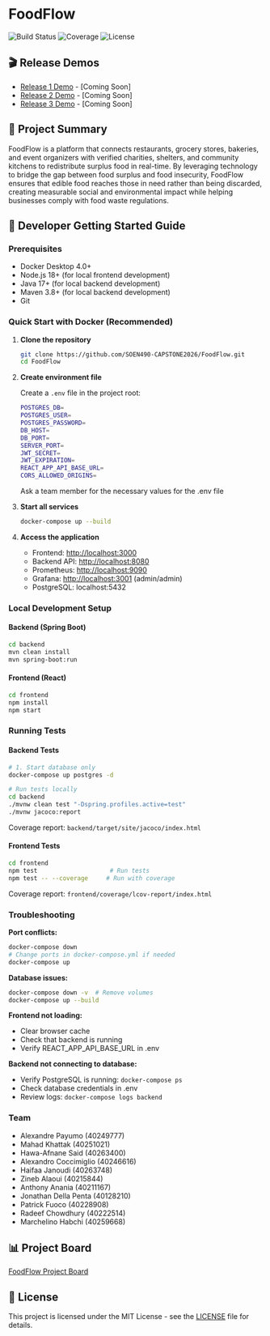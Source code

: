 # FoodFlow

![Build Status](https://github.com/SOEN490-CAPSTONE2026/FoodFlow/workflows/CI/badge.svg)
![Coverage](https://img.shields.io/badge/coverage-85%25-brightgreen)
![License](https://img.shields.io/badge/license-MIT-blue)

## 🎬 Release Demos
- [Release 1 Demo]() - [Coming Soon]
- [Release 2 Demo]() - [Coming Soon]
- [Release 3 Demo]() - [Coming Soon]

## 📖 Project Summary
FoodFlow is a platform that connects restaurants, grocery stores, bakeries, and event organizers with verified charities, shelters, and community kitchens to redistribute surplus food in real-time. By leveraging technology to bridge the gap between food surplus and food insecurity, FoodFlow ensures that edible food reaches those in need rather than being discarded, creating measurable social and environmental impact while helping businesses comply with food waste regulations.

## 🚀 Developer Getting Started Guide

### Prerequisites
- Docker Desktop 4.0+
- Node.js 18+ (for local frontend development)
- Java 17+ (for local backend development)
- Maven 3.8+ (for local backend development)
- Git

### Quick Start with Docker (Recommended)

1. **Clone the repository**
   ```bash
   git clone https://github.com/SOEN490-CAPSTONE2026/FoodFlow.git
   cd FoodFlow
   ```

2. __Create environment file__

   Create a `.env` file in the project root:

   ```bash
   POSTGRES_DB=
   POSTGRES_USER=
   POSTGRES_PASSWORD=
   DB_HOST=
   DB_PORT=
   SERVER_PORT=
   JWT_SECRET=
   JWT_EXPIRATION=
   REACT_APP_API_BASE_URL=
   CORS_ALLOWED_ORIGINS=
   ```

   Ask a team member for the necessary values for the .env file

3. __Start all services__

   ```bash
   docker-compose up --build
   ```

4. __Access the application__

   - Frontend: [](http://localhost:3000)<http://localhost:3000>
   - Backend API: [](http://localhost:8080)<http://localhost:8080>
   - Prometheus: [](http://localhost:9090)<http://localhost:9090>
   - Grafana: [](http://localhost:3001)<http://localhost:3001> (admin/admin)
   - PostgreSQL: localhost:5432

### Local Development Setup

#### Backend (Spring Boot)

```bash
cd backend
mvn clean install
mvn spring-boot:run
```

#### Frontend (React)

```bash
cd frontend
npm install
npm start
```

### Running Tests

#### Backend Tests

```bash
# 1. Start database only
docker-compose up postgres -d

# Run tests locally
cd backend
./mvnw clean test "-Dspring.profiles.active=test"
./mvnw jacoco:report
```

Coverage report: `backend/target/site/jacoco/index.html`

#### Frontend Tests

```bash
cd frontend
npm test                    # Run tests
npm test -- --coverage     # Run with coverage
```

Coverage report: `frontend/coverage/lcov-report/index.html`

### Troubleshooting

__Port conflicts:__

```bash
docker-compose down
# Change ports in docker-compose.yml if needed
docker-compose up
```

__Database issues:__

```bash
docker-compose down -v  # Remove volumes
docker-compose up --build
```

__Frontend not loading:__

- Clear browser cache
- Check that backend is running
- Verify REACT_APP_API_BASE_URL in .env

__Backend not connecting to database:__

- Verify PostgreSQL is running: `docker-compose ps`
- Check database credentials in .env
- Review logs: `docker-compose logs backend`

### Team

- Alexandre Payumo (40249777)
- Mahad Khattak (40251021)
- Hawa-Afnane Said (40263400)
- Alexandro Coccimiglio (40246616)
- Haifaa Janoudi (40263748)
- Zineb Alaoui (40215844)
- Anthony Anania (40211167)
- Jonathan Della Penta (40128210)
- Patrick Fuoco (40228908)
- Radeef Chowdhury (40222514)
- Marchelino Habchi (40259668)

## 📊 Project Board

[FoodFlow Project Board](https://github.com/orgs/SOEN490-CAPSTONE2026/projects/1)

## 📄 License

This project is licensed under the MIT License - see the [LICENSE](LICENSE) file for details.
